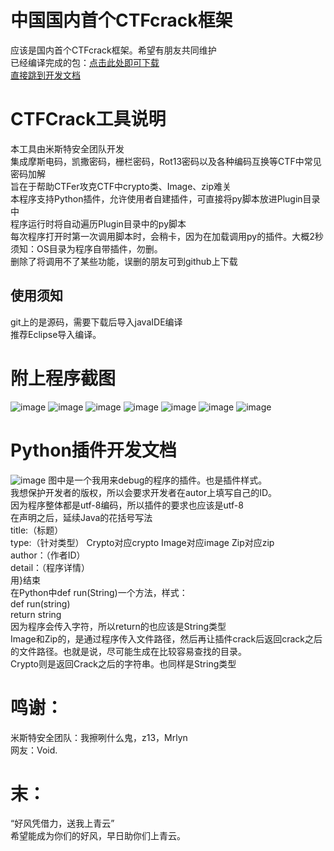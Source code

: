 # 中国国内首个CTFcrack框架
应该是国内首个CTFcrack框架。希望有朋友共同维护<br/>
已经编译完成的包：[点击此处即可下载](https://github.com/0Linchen/CTFCrackTools/raw/master/CTFtools.zip)<br/>
[直接跳到开发文档](#python插件开发文档)<br/>
# CTFCrack工具说明
本工具由米斯特安全团队开发<br/>
集成摩斯电码，凯撒密码，栅栏密码，Rot13密码以及各种编码互换等CTF中常见密码加解<br/>
旨在于帮助CTFer攻克CTF中crypto类、Image、zip难关<br/>
本程序支持Python插件，允许使用者自建插件，可直接将py脚本放进Plugin目录中<br/>
程序运行时将自动遍历Plugin目录中的py脚本<br/>
每次程序打开时第一次调用脚本时，会稍卡，因为在加载调用py的插件。大概2秒<br/>
须知：OS目录为程序自带插件，勿删。<br/>
删除了将调用不了某些功能，误删的朋友可到github上下载<br/>
## 使用须知
git上的是源码，需要下载后导入javaIDE编译<br/>
推荐Eclipse导入编译。
# 附上程序截图
![image](https://github.com/0Linchen/CTFcryptoCrack/blob/master/images-folder/1.png)
![image](https://github.com/0Linchen/CTFcryptoCrack/blob/master/images-folder/2.png)
![image](https://github.com/0Linchen/CTFcryptoCrack/blob/master/images-folder/3.png)
![image](https://github.com/0Linchen/CTFcryptoCrack/blob/master/images-folder/4.png)
![image](https://github.com/0Linchen/CTFcryptoCrack/blob/master/images-folder/5.png)
![image](https://github.com/0Linchen/CTFcryptoCrack/blob/master/images-folder/6.png)
![image](https://github.com/0Linchen/CTFcryptoCrack/blob/master/images-folder/7.png)
# Python插件开发文档
![image](https://github.com/0Linchen/CTFcryptoCrack/blob/master/images-folder/8.png)
图中是一个我用来debug的程序的插件。也是插件样式。<br/>
我想保护开发者的版权，所以会要求开发者在autor上填写自己的ID。<br/>
因为程序整体都是utf-8编码，所以插件的要求也应该是utf-8<br/>
在声明之后，延续Java的花括号写法<br/>
title:（标题）<br/>
type:（针对类型） Crypto对应crypto Image对应image Zip对应zip<br/>
author：（作者ID）<br/>
detail：（程序详情）<br/>
用}结束<br/>
在Python中def run(String)一个方法，样式：<br/>
def run(string)<br/>
    return string<br/>
因为程序会传入字符，所以return的也应该是String类型<br/>
Image和Zip的，是通过程序传入文件路径，然后再让插件crack后返回crack之后的文件路径。也就是说，尽可能生成在比较容易查找的目录。<br/>
Crypto则是返回Crack之后的字符串。也同样是String类型<br/>
# 鸣谢：
米斯特安全团队：我擦咧什么鬼，z13，Mrlyn<br/>
网友：Void.<br/>
# 末：
“好风凭借力，送我上青云”<br/>
希望能成为你们的好风，早日助你们上青云。
